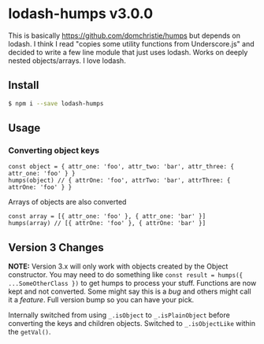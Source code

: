 # lodash-humps v3.0.0

This is basically https://github.com/domchristie/humps but depends on lodash. I think I read "copies some utility functions from Underscore.js" and decided to write a few line module that just uses lodash. Works on deeply nested objects/arrays. I love lodash.

## Install

```bash
$ npm i --save lodash-humps
```

## Usage

### Converting object keys

    const object = { attr_one: 'foo', attr_two: 'bar', attr_three: { attr_one: 'foo' } }
    humps(object) // { attrOne: 'foo', attrTwo: 'bar', attrThree: { attrOne: 'foo' } }

Arrays of objects are also converted

    const array = [{ attr_one: 'foo' }, { attr_one: 'bar' }]
    humps(array) // [{ attrOne: 'foo' }, { attrOne: 'bar' }]

## Version 3 Changes

**NOTE:** Version 3.x will only work with objects created by the Object constructor. You may need to do something like `const result = humps({ ...SomeOtherClass })` to get humps to process your stuff. Functions are now kept and not converted. Some might say this is a _bug_ and others might call it a _feature_. Full version bump so you can have your pick.

Internally switched from using `_.isObject` to `_.isPlainObject` before converting the keys and children objects. Switched to `_.isObjectLike` within the `getVal()`.
